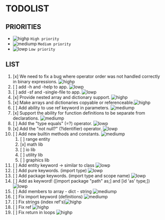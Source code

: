 # TODOLIST

PRIORITIES
-----------------------------------------
[highp]: https://placehold.co/15x15/FF4136/FF4136.png
[mediump]: https://placehold.co/15x15/FFD700/FFD700.png
[lowp]: https://placehold.co/15x15/32CD32/32CD32.png

- ![highp] `High priority`
- ![mediump] `Medium priority`
- ![lowp] `Low priority`

LIST
-----------------------------------------
1. [x] We need to fix a bug where operator order was not handled correctly in binary expressions. ![highp]
2. [ ] add -h and -help to app. ![lowp]
3. [ ] add -sf and -single-file to app. ![lowp]
4. [x] Provide nested array and dictionary support. ![highp]
5. [x] Make arrays and dictionaries copyable or referenceable.![highp]
6. [ ] Add ability to use ref keyword in parameters. ![mediump]
7. [x] Support the ability for function definitions to be separate from declarations. ![mediump]
8. [ ] Add the "type equals" (=?) operator. ![lowp]
9. [x] Add the "not null?" (?identifier) operator.  ![lowp]
10. [ ] Add new builtin methods and constants. ![mediump]
	1. [ ] range entity
	2. [x] math lib
	3. [ ] io lib
	4. [ ] utility lib
	5. [ ] graphics lib
11. [ ] Add entity keyword -> similar to class ![lowp]
12. [ ] Add pure keywords. (import type) ![lowp]
13. [ ] Add package keywords. (import type and scope name) ![lowp]
14. [ ] Add as keyword! ([import package "path" as;] and [id 'as' type;]) ![lowp]
15. [ ] Add members to array - dict - string ![mediump]
16. [ ] Fix import keyword (definitions) ![mediump]
16. [ ] Fix strings (index ref's)![highp]
16. [ ] Fix ref ![highp]
16. [ ] Fix return in loops ![highp]